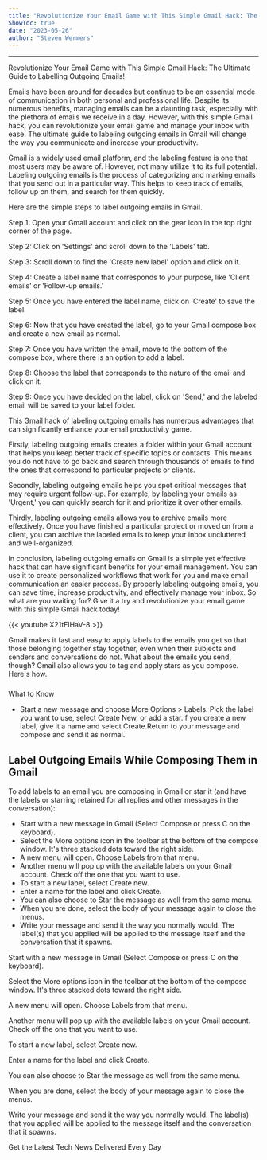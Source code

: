 ```yaml
---
title: "Revolutionize Your Email Game with This Simple Gmail Hack: The Ultimate Guide to Labelling Outgoing Emails!"
ShowToc: true 
date: "2023-05-26"
author: "Steven Wermers"
---
```

*****
Revolutionize Your Email Game with This Simple Gmail Hack: The Ultimate Guide to Labelling Outgoing Emails!

Emails have been around for decades but continue to be an essential mode of communication in both personal and professional life. Despite its numerous benefits, managing emails can be a daunting task, especially with the plethora of emails we receive in a day. However, with this simple Gmail hack, you can revolutionize your email game and manage your inbox with ease. The ultimate guide to labeling outgoing emails in Gmail will change the way you communicate and increase your productivity.

Gmail is a widely used email platform, and the labeling feature is one that most users may be aware of. However, not many utilize it to its full potential. Labeling outgoing emails is the process of categorizing and marking emails that you send out in a particular way. This helps to keep track of emails, follow up on them, and search for them quickly.

Here are the simple steps to label outgoing emails in Gmail.

Step 1: Open your Gmail account and click on the gear icon in the top right corner of the page.

Step 2: Click on 'Settings' and scroll down to the 'Labels' tab.

Step 3: Scroll down to find the 'Create new label' option and click on it.

Step 4: Create a label name that corresponds to your purpose, like 'Client emails' or 'Follow-up emails.'

Step 5: Once you have entered the label name, click on 'Create' to save the label.

Step 6: Now that you have created the label, go to your Gmail compose box and create a new email as normal.

Step 7: Once you have written the email, move to the bottom of the compose box, where there is an option to add a label.

Step 8: Choose the label that corresponds to the nature of the email and click on it.

Step 9: Once you have decided on the label, click on 'Send,' and the labeled email will be saved to your label folder.

This Gmail hack of labeling outgoing emails has numerous advantages that can significantly enhance your email productivity game.

Firstly, labeling outgoing emails creates a folder within your Gmail account that helps you keep better track of specific topics or contacts. This means you do not have to go back and search through thousands of emails to find the ones that correspond to particular projects or clients.

Secondly, labeling outgoing emails helps you spot critical messages that may require urgent follow-up. For example, by labeling your emails as 'Urgent,' you can quickly search for it and prioritize it over other emails.

Thirdly, labeling outgoing emails allows you to archive emails more effectively. Once you have finished a particular project or moved on from a client, you can archive the labeled emails to keep your inbox uncluttered and well-organized.

In conclusion, labeling outgoing emails on Gmail is a simple yet effective hack that can have significant benefits for your email management. You can use it to create personalized workflows that work for you and make email communication an easier process. By properly labeling outgoing emails, you can save time, increase productivity, and effectively manage your inbox. So what are you waiting for? Give it a try and revolutionize your email game with this simple Gmail hack today!

{{< youtube X21tFlHaV-8 >}} 




Gmail makes it fast and easy to apply labels to the emails you get so that those belonging together stay together, even when their subjects and senders and conversations do not. What about the emails you send, though? Gmail also allows you to tag and apply stars as you compose. Here's how.

 
### 
What to Know
 
- Start a new message and choose More Options > Labels. Pick the label you want to use, select Create New, or add a star.If you create a new label, give it a name and select Create.Return to your message and compose and send it as normal.

 
##   Label Outgoing Emails While Composing Them in Gmail  
 

To add labels to an email you are composing in Gmail or star it (and have the labels or starring retained for all replies and other messages in the conversation):

 
- Start with a new message in Gmail (Select Compose or press C on the keyboard).
 - Select the More options icon in the toolbar at the bottom of the compose window. It's three stacked dots toward the right side.
 - A new menu will open. Choose Labels from that menu.
 - Another menu will pop up with the available labels on your Gmail account. Check off the one that you want to use.
 - To start a new label, select Create new.
 - Enter a name for the label and click Create.
 - You can also choose to Star the message as well from the same menu.
 - When you are done, select the body of your message again to close the menus.
 - Write your message and send it the way you normally would. The label(s) that you applied will be applied to the message itself and the conversation that it spawns.

 

Start with a new message in Gmail (Select Compose or press C on the keyboard).

 

Select the More options icon in the toolbar at the bottom of the compose window. It's three stacked dots toward the right side.

 

A new menu will open. Choose Labels from that menu.

 

Another menu will pop up with the available labels on your Gmail account. Check off the one that you want to use.

 

To start a new label, select Create new.

 

Enter a name for the label and click Create.

 

You can also choose to Star the message as well from the same menu.

 

When you are done, select the body of your message again to close the menus.

 

Write your message and send it the way you normally would. The label(s) that you applied will be applied to the message itself and the conversation that it spawns.

 

Get the Latest Tech News Delivered Every Day




